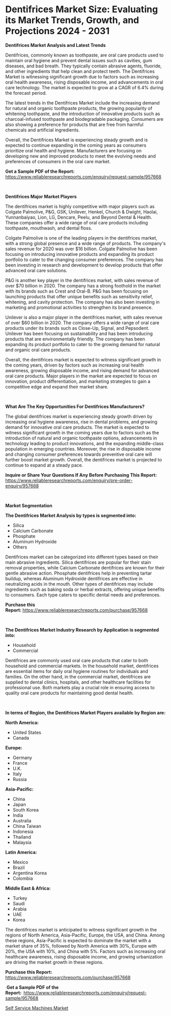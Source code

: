 <p><h1>Dentifrices Market Size: Evaluating its Market Trends, Growth, and Projections 2024 - 2031</h1></p><p><strong>Dentifrices Market Analysis and Latest Trends</strong></p>
<p><p>Dentifrices, commonly known as toothpaste, are oral care products used to maintain oral hygiene and prevent dental issues such as cavities, gum diseases, and bad breath. They typically contain abrasive agents, fluoride, and other ingredients that help clean and protect teeth. The Dentifrices Market is witnessing significant growth due to factors such as increasing oral health awareness, rising disposable income, and advancements in oral care technology. The market is expected to grow at a CAGR of 6.4% during the forecast period.</p><p>The latest trends in the Dentifrices Market include the increasing demand for natural and organic toothpaste products, the growing popularity of whitening toothpaste, and the introduction of innovative products such as charcoal-infused toothpaste and biodegradable packaging. Consumers are also showing a preference for products that are free from harmful chemicals and artificial ingredients.</p><p>Overall, the Dentifrices Market is experiencing steady growth and is expected to continue expanding in the coming years as consumers prioritize oral health and hygiene. Manufacturers are focusing on developing new and improved products to meet the evolving needs and preferences of consumers in the oral care market.</p></p>
<p><strong>Get a Sample PDF of the Report:&nbsp;</strong> <a href="https://www.reliableresearchreports.com/enquiry/request-sample/957668">https://www.reliableresearchreports.com/enquiry/request-sample/957668</a></p>
<p>&nbsp;</p>
<p><strong>Dentifrices Major Market Players</strong></p>
<p><p>The dentifrices market is highly competitive with major players such as Colgate Palmolive, P&G, GSK, Unilever, Henkel, Church & Dwight, Haolai, Yunnanbaiyao, Lion, LG, Dencare, Peelu, and Beyond Dental & Health. These companies offer a wide range of oral care products including toothpaste, mouthwash, and dental floss.</p><p>Colgate Palmolive is one of the leading players in the dentifrices market, with a strong global presence and a wide range of products. The company's sales revenue for 2020 was over $16 billion. Colgate Palmolive has been focusing on introducing innovative products and expanding its product portfolio to cater to the changing consumer preferences. The company has been investing in research and development to develop products that offer advanced oral care solutions.</p><p>P&G is another key player in the dentifrices market, with sales revenue of over $70 billion in 2020. The company has a strong foothold in the market with its brands such as Crest and Oral-B. P&G has been focusing on launching products that offer unique benefits such as sensitivity relief, whitening, and cavity protection. The company has also been investing in marketing and promotional activities to strengthen its brand presence.</p><p>Unilever is also a major player in the dentifrices market, with sales revenue of over $60 billion in 2020. The company offers a wide range of oral care products under its brands such as Close-Up, Signal, and Pepsodent. Unilever has been focusing on sustainability and has been introducing products that are environmentally friendly. The company has been expanding its product portfolio to cater to the growing demand for natural and organic oral care products.</p><p>Overall, the dentifrices market is expected to witness significant growth in the coming years, driven by factors such as increasing oral health awareness, growing disposable income, and rising demand for advanced oral care products. Major players in the market are expected to focus on innovation, product differentiation, and marketing strategies to gain a competitive edge and expand their market share.</p></p>
<p>&nbsp;</p>
<p><strong>What Are The Key Opportunities For Dentifrices Manufacturers?</strong></p>
<p><p>The global dentifrices market is experiencing steady growth driven by increasing oral hygiene awareness, rise in dental problems, and growing demand for innovative oral care products. The market is expected to witness significant growth in the coming years due to factors such as the introduction of natural and organic toothpaste options, advancements in technology leading to product innovations, and the expanding middle-class population in emerging countries. Moreover, the rise in disposable income and changing consumer preferences towards preventive oral care will further boost market growth. Overall, the dentifrices market is projected to continue to expand at a steady pace.</p></p>
<p><strong>Inquire or Share Your Questions If Any Before Purchasing This Report:</strong> <a href="https://www.reliableresearchreports.com/enquiry/pre-order-enquiry/957668">https://www.reliableresearchreports.com/enquiry/pre-order-enquiry/957668</a></p>
<p>&nbsp;</p>
<p><strong>Market Segmentation</strong></p>
<p><strong>The Dentifrices Market Analysis by types is segmented into:</strong></p>
<p><ul><li>Silica</li><li>Calcium Carbonate</li><li>Phosphate</li><li>Aluminum Hydroxide</li><li>Others</li></ul></p>
<p><p>Dentifrices market can be categorized into different types based on their main abrasive ingredients. Silica dentifrices are popular for their stain removal properties, while Calcium Carbonate dentifrices are known for their gentle abrasive action. Phosphate dentifrices help in preventing tartar buildup, whereas Aluminum Hydroxide dentifrices are effective in neutralizing acids in the mouth. Other types of dentifrices may include ingredients such as baking soda or herbal extracts, offering unique benefits to consumers. Each type caters to specific dental needs and preferences.</p></p>
<p><strong>Purchase this Report:&nbsp;</strong><a href="https://www.reliableresearchreports.com/purchase/957668">https://www.reliableresearchreports.com/purchase/957668</a></p>
<p>&nbsp;</p>
<p><strong>The Dentifrices Market Industry Research by Application is segmented into:</strong></p>
<p><ul><li>Household</li><li>Commercial</li></ul></p>
<p><p>Dentifrices are commonly used oral care products that cater to both household and commercial markets. In the household market, dentifrices are essential items for daily oral hygiene routines for individuals and families. On the other hand, in the commercial market, dentifrices are supplied to dental clinics, hospitals, and other healthcare facilities for professional use. Both markets play a crucial role in ensuring access to quality oral care products for maintaining good dental health.</p></p>
<p>&nbsp;</p>
<p><strong>In terms of Region, the Dentifrices Market Players available by Region are:</strong></p>
<p>
    <p> <strong> North America: </strong>
        <ul>
            <li>United States</li>
            <li>Canada</li>
        </ul>
        </p> 
    <p> <strong> Europe: </strong>
        <ul>
            <li>Germany</li>
            <li>France</li>
            <li>U.K.</li>
            <li>Italy</li>
            <li>Russia</li>
        </ul>
        </p> 
    <p> <strong> Asia-Pacific: </strong>
        <ul>
            <li>China</li>
            <li>Japan</li>
            <li>South Korea</li>
            <li>India</li>
            <li>Australia</li>
            <li>China Taiwan</li>
            <li>Indonesia</li>
            <li>Thailand</li>
            <li>Malaysia</li>
        </ul>
        </p> 
    <p> <strong> Latin America: </strong>
        <ul>
            <li>Mexico</li>
            <li>Brazil</li>
            <li>Argentina Korea</li>
            <li>Colombia</li>
        </ul>
        </p> 
    <p> <strong> Middle East & Africa: </strong>
        <ul>
            <li>Turkey</li>
            <li>Saudi</li>
            <li>Arabia</li>
            <li>UAE</li>
            <li>Korea</li>
        </ul>
    </p>
    </p>
<p><p>The dentifrices market is anticipated to witness significant growth in the regions of North America, Asia-Pacific, Europe, the USA, and China. Among these regions, Asia-Pacific is expected to dominate the market with a market share of 35%, followed by North America with 30%, Europe with 20%, the USA with 10%, and China with 5%. Factors such as increasing oral healthcare awareness, rising disposable income, and growing urbanization are driving the market growth in these regions.</p></p>
<p><strong>Purchase this Report: </strong><a href="https://www.reliableresearchreports.com/purchase/957668">https://www.reliableresearchreports.com/purchase/957668</a></p>
<p>&nbsp;<strong>Get a Sample PDF of the Report:&nbsp;&nbsp;</strong><a href="https://www.reliableresearchreports.com/enquiry/request-sample/957668">https://www.reliableresearchreports.com/enquiry/request-sample/957668</a></p>
<p><strong></strong></p>
<p><p><a href="https://gamy-alyssum-396.notion.site/Self-Service-Machines-Market-Provides-a-Comprehensive-Analysis-Including-a-Macro-Overview-of-the-Mar-49a8f0b62eee4e94b0d4df715cfeb327">Self Service Machines Market</a></p></p>